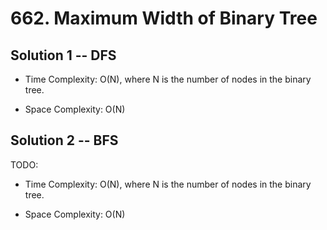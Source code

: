 # 662. Maximum Width of Binary Tree

## Solution 1 -- DFS

* Time Complexity: O(N), where N is the number of nodes in the binary tree.

* Space Complexity: O(N)

## Solution 2 -- BFS

TODO:

* Time Complexity: O(N), where N is the number of nodes in the binary tree.

* Space Complexity: O(N)
